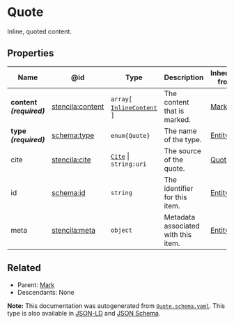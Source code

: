 # Quote

Inline, quoted content.

## Properties

| Name                     | @id                                                         | Type                                               | Description                         | Inherited from        |
| ------------------------ | ----------------------------------------------------------- | -------------------------------------------------- | ----------------------------------- | --------------------- |
| **content _(required)_** | [stencila:content](https://schema.stenci.la/content.jsonld) | `array[`​[`InlineContent`](./InlineContent.md)​`]` | The content that is marked.         | [Mark](./Mark.md)     |
| **type _(required)_**    | [schema:type](https://schema.org/type)                      | `enum{`​`Quote`​`}`                                | The name of the type.               | [Entity](./Entity.md) |
| cite                     | [stencila:cite](https://schema.stenci.la/cite.jsonld)       | [`Cite`](./Cite.md) \| `string:uri`                | The source of the quote.            | [Quote](./Quote.md)   |
| id                       | [schema:id](https://schema.org/id)                          | `string`                                           | The identifier for this item.       | [Entity](./Entity.md) |
| meta                     | [stencila:meta](https://schema.stenci.la/meta.jsonld)       | `object`                                           | Metadata associated with this item. | [Entity](./Entity.md) |

## Related

-   Parent: [Mark](./Mark.md)
-   Descendants: None

**Note:** This documentation was autogenerated from [`Quote.schema.yaml`](https://github.com/stencila/schema/blob/master/schema/Quote.schema.yaml). This type is also available in [JSON-LD](https://schema.stenci.la/Quote.jsonld) and [JSON Schema](https://schema.stenci.la/Quote.schema.json).
